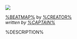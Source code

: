 [![](/wiki/shared/news/%DATE%-%TITLE_LOWER%/%MODE%/%IMAGE%)](https://osu.ppy.sh/community/forums/topics/%TOPIC_ID%)

[%BEATMAP%](https://osu.ppy.sh/beatmapsets/%BEATMAP_ID%) by [%CREATOR%](https://osu.ppy.sh/users/%CREATOR_ID%)  
*written by [%CAPTAIN%](%CAPTAIN_LINK%)*

%DESCRIPTION%
